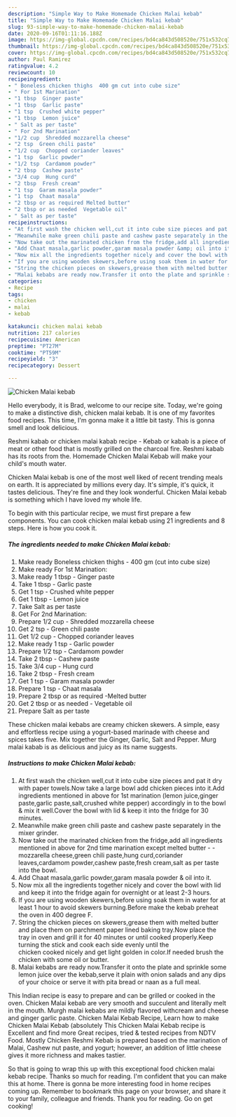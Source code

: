 ```yaml
---
description: "Simple Way to Make Homemade Chicken Malai kebab"
title: "Simple Way to Make Homemade Chicken Malai kebab"
slug: 93-simple-way-to-make-homemade-chicken-malai-kebab
date: 2020-09-16T01:11:16.188Z
image: https://img-global.cpcdn.com/recipes/bd4ca843d508520e/751x532cq70/chicken-malai-kebab-recipe-main-photo.jpg
thumbnail: https://img-global.cpcdn.com/recipes/bd4ca843d508520e/751x532cq70/chicken-malai-kebab-recipe-main-photo.jpg
cover: https://img-global.cpcdn.com/recipes/bd4ca843d508520e/751x532cq70/chicken-malai-kebab-recipe-main-photo.jpg
author: Paul Ramirez
ratingvalue: 4.2
reviewcount: 10
recipeingredient:
- " Boneless chicken thighs  400 gm cut into cube size"
- " For 1st Marination"
- "1 tbsp  Ginger paste"
- "1 tbsp  Garlic paste"
- "1 tsp  Crushed white pepper"
- "1 tbsp  Lemon juice"
- " Salt as per taste"
- " For 2nd Marination"
- "1/2 cup  Shredded mozzarella cheese"
- "2 tsp  Green chili paste"
- "1/2 cup  Chopped coriander leaves"
- "1 tsp  Garlic powder"
- "1/2 tsp  Cardamom powder"
- "2 tbsp  Cashew paste"
- "3/4 cup  Hung curd"
- "2 tbsp  Fresh cream"
- "1 tsp  Garam masala powder"
- "1 tsp  Chaat masala"
- "2 tbsp or as required Melted butter"
- "2 tbsp or as needed  Vegetable oil"
- " Salt as per taste"
recipeinstructions:
- "At first wash the chicken well,cut it into cube size pieces and pat it dry with paper towels.Now take a large bowl add chicken pieces into it.Add ingredients mentioned in above for 1st marination (lemon juice,ginger paste,garlic paste,salt,crushed white pepper) accordingly in to the bowl &amp; mix it well.Cover the bowl with lid &amp; keep it into the fridge for 30 minutes."
- "Meanwhile make green chili paste and cashew paste separately in the mixer grinder."
- "Now take out the marinated chicken from the fridge,add all ingredients mentioned in above for 2nd time marination except melted butter  - mozzarella cheese,green chili paste,hung curd,coriander leaves,cardamom powder,cashew paste,fresh cream,salt as per taste into the bowl."
- "Add Chaat masala,garlic powder,garam masala powder &amp; oil into it."
- "Now mix all the ingredients together nicely and cover the bowl with lid and keep it into the fridge again for overnight or at least 2-3 hours."
- "If you are using wooden skewers,before using soak them in water for at least 1 hour to avoid skewers burning.Before make the kebab preheat the oven in 400 degree F."
- "String the chicken pieces on skewers,grease them with melted butter and place them on parchment paper lined baking tray.Now place the tray in oven and grill it for 40 minutes or until cooked properly.Keep turning the stick and cook each side evenly until the chicken cooked nicely and get light golden in color.If needed brush the chicken with some oil or butter."
- "Malai kebabs are ready now.Transfer it onto the plate and sprinkle some lemon juice over the kebab,serve it plain with onion salads and any dips of your choice or serve it with pita bread or naan as a full meal."
categories:
- Recipe
tags:
- chicken
- malai
- kebab

katakunci: chicken malai kebab 
nutrition: 217 calories
recipecuisine: American
preptime: "PT27M"
cooktime: "PT59M"
recipeyield: "3"
recipecategory: Dessert

---
```



![Chicken Malai kebab](https://img-global.cpcdn.com/recipes/bd4ca843d508520e/751x532cq70/chicken-malai-kebab-recipe-main-photo.jpg)

Hello everybody, it is Brad, welcome to our recipe site. Today, we're going to make a distinctive dish, chicken malai kebab. It is one of my favorites food recipes. This time, I'm gonna make it a little bit tasty. This is gonna smell and look delicious.

Reshmi kabab or chicken malai kabab recipe - Kebab or kabab is a piece of meat or other food that is mostly grilled on the charcoal fire. Reshmi kabab has its roots from the. Homemade Chicken Malai Kebab will make your child&#39;s mouth water.

Chicken Malai kebab is one of the most well liked of recent trending meals on earth. It is appreciated by millions every day. It's simple, it's quick, it tastes delicious. They're fine and they look wonderful. Chicken Malai kebab is something which I have loved my whole life.


To begin with this particular recipe, we must first prepare a few components. You can cook chicken malai kebab using 21 ingredients and 8 steps. Here is how you cook it.

<!--inarticleads1-->

##### The ingredients needed to make Chicken Malai kebab:

1. Make ready  Boneless chicken thighs - 400 gm (cut into cube size)
1. Make ready  For 1st Marination:
1. Make ready 1 tbsp - Ginger paste
1. Take 1 tbsp - Garlic paste
1. Get 1 tsp - Crushed white pepper
1. Get 1 tbsp - Lemon juice
1. Take  Salt as per taste
1. Get  For 2nd Marination:
1. Prepare 1/2 cup - Shredded mozzarella cheese
1. Get 2 tsp - Green chili paste
1. Get 1/2 cup - Chopped coriander leaves
1. Make ready 1 tsp - Garlic powder
1. Prepare 1/2 tsp - Cardamom powder
1. Take 2 tbsp - Cashew paste
1. Take 3/4 cup - Hung curd
1. Take 2 tbsp - Fresh cream
1. Get 1 tsp - Garam masala powder
1. Prepare 1 tsp - Chaat masala
1. Prepare 2 tbsp or as required -Melted butter
1. Get 2 tbsp or as needed - Vegetable oil
1. Prepare  Salt as per taste


These chicken malai kebabs are creamy chicken skewers. A simple, easy and effortless recipe using a yogurt-based marinade with cheese and spices takes five. Mix together the Ginger, Garlic, Salt and Pepper. Murg malai kabab is as delicious and juicy as its name suggests. 

<!--inarticleads2-->

##### Instructions to make Chicken Malai kebab:

1. At first wash the chicken well,cut it into cube size pieces and pat it dry with paper towels.Now take a large bowl add chicken pieces into it.Add ingredients mentioned in above for 1st marination (lemon juice,ginger paste,garlic paste,salt,crushed white pepper) accordingly in to the bowl &amp; mix it well.Cover the bowl with lid &amp; keep it into the fridge for 30 minutes.
1. Meanwhile make green chili paste and cashew paste separately in the mixer grinder.
1. Now take out the marinated chicken from the fridge,add all ingredients mentioned in above for 2nd time marination except melted butter  - - mozzarella cheese,green chili paste,hung curd,coriander leaves,cardamom powder,cashew paste,fresh cream,salt as per taste into the bowl.
1. Add Chaat masala,garlic powder,garam masala powder &amp; oil into it.
1. Now mix all the ingredients together nicely and cover the bowl with lid and keep it into the fridge again for overnight or at least 2-3 hours.
1. If you are using wooden skewers,before using soak them in water for at least 1 hour to avoid skewers burning.Before make the kebab preheat the oven in 400 degree F.
1. String the chicken pieces on skewers,grease them with melted butter and place them on parchment paper lined baking tray.Now place the tray in oven and grill it for 40 minutes or until cooked properly.Keep turning the stick and cook each side evenly until the chicken cooked nicely and get light golden in color.If needed brush the chicken with some oil or butter.
1. Malai kebabs are ready now.Transfer it onto the plate and sprinkle some lemon juice over the kebab,serve it plain with onion salads and any dips of your choice or serve it with pita bread or naan as a full meal.


This Indian recipe is easy to prepare and can be grilled or cooked in the oven. Chicken Malai kebab are very smooth and succulent and literally melt in the mouth. Murgh malai kebabs are mildly flavored withcream and cheese and ginger garlic paste. Chicken Malai Kebab Recipe, Learn how to make Chicken Malai Kebab (absolutely This Chicken Malai Kebab recipe is Excellent and find more Great recipes, tried &amp; tested recipes from NDTV Food. Mostly Chicken Reshmi Kebab is prepared based on the marination of Malai, Cashew nut paste, and yogurt; however, an addition of little cheese gives it more richness and makes tastier. 

So that is going to wrap this up with this exceptional food chicken malai kebab recipe. Thanks so much for reading. I'm confident that you can make this at home. There is gonna be more interesting food in home recipes coming up. Remember to bookmark this page on your browser, and share it to your family, colleague and friends. Thank you for reading. Go on get cooking!
